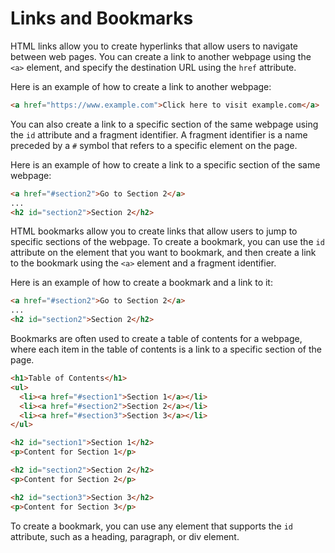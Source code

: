 # Links and Bookmarks

HTML links allow you to create hyperlinks that allow users to navigate between web pages. You can create a link to another webpage using the `<a>` element, and specify the destination URL using the `href` attribute.

Here is an example of how to create a link to another webpage:

```html
<a href="https://www.example.com">Click here to visit example.com</a>
```

You can also create a link to a specific section of the same webpage using the `id` attribute and a fragment identifier. A fragment identifier is a name preceded by a `#` symbol that refers to a specific element on the page.

Here is an example of how to create a link to a specific section of the same webpage:

```html
<a href="#section2">Go to Section 2</a>
...
<h2 id="section2">Section 2</h2>
```

HTML bookmarks allow you to create links that allow users to jump to specific sections of the webpage. To create a bookmark, you can use the `id` attribute on the element that you want to bookmark, and then create a link to the bookmark using the `<a>` element and a fragment identifier.

Here is an example of how to create a bookmark and a link to it:

```html
<a href="#section2">Go to Section 2</a>
...
<h2 id="section2">Section 2</h2>
```

Bookmarks are often used to create a table of contents for a webpage, where each item in the table of contents is a link to a specific section of the page.

```html
<h1>Table of Contents</h1>
<ul>
  <li><a href="#section1">Section 1</a></li>
  <li><a href="#section2">Section 2</a></li>
  <li><a href="#section3">Section 3</a></li>
</ul>

<h2 id="section1">Section 1</h2>
<p>Content for Section 1</p>

<h2 id="section2">Section 2</h2>
<p>Content for Section 2</p>

<h2 id="section3">Section 3</h2>
<p>Content for Section 3</p>
```

To create a bookmark, you can use any element that supports the `id` attribute, such as a heading, paragraph, or div element.
